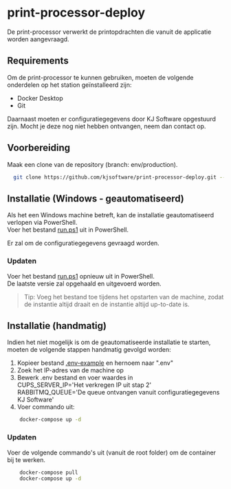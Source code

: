 # print-processor-deploy

De print-processor verwerkt de printopdrachten die vanuit de applicatie worden aangevraagd.

## Requirements

Om de print-processor te kunnen gebruiken, moeten de volgende onderdelen op het station geïnstalleerd zijn:
- Docker Desktop
- Git

Daarnaast moeten er configuratiegegevens door KJ Software opgestuurd zijn. Mocht je deze nog niet hebben ontvangen, neem dan contact op.

## Voorbereiding

Maak een clone van de repository (branch: env/production).

```bash
  git clone https://github.com/kjsoftware/print-processor-deploy.git --branch env/production
```

## Installatie (Windows - geautomatiseerd)

Als het een Windows machine betreft, kan de installatie geautomatiseerd verlopen via PowerShell.  
Voer het bestand [run.ps1](run.ps1) uit in PowerShell. 

Er zal om de configuratiegegevens gevraagd worden. 

### Updaten

Voer het bestand [run.ps1](run.ps1) opnieuw uit in PowerShell.  
De laatste versie zal opgehaald en uitgevoerd worden.  

> Tip: Voeg het bestand toe tijdens het opstarten van de machine, zodat de instantie altijd draait en de instantie altijd up-to-date is.

## Installatie (handmatig)

Indien het niet mogelijk is om de geautomatiseerde installatie te starten, moeten de volgende stappen handmatig gevolgd worden:
1. Kopieer bestand [.env-example](.env-example) en hernoem naar ".env"
2. Zoek het IP-adres van de machine op
3. Bewerk .env bestand en voer waardes in  
CUPS_SERVER_IP='Het verkregen IP uit stap 2'  
RABBITMQ_QUEUE='De queue ontvangen vanuit configuratiegegevens KJ Software'
4. Voer commando uit:  
```bash
    docker-compose up -d
```

### Updaten

Voer de volgende commando's uit (vanuit de root folder) om de container bij te werken.
```bash
    docker-compose pull
    docker-compose up -d 
```